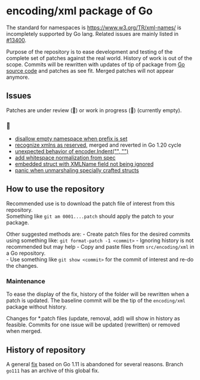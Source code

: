 # encoding/xml package of Go

The standard for namespaces is https://www.w3.org/TR/xml-names/ is incompletely supported by Go lang.
Related issues are mainly listed in [#13400](https://github.com/golang/go/issues/13400).

Purpose of the repository is to ease development and testing of the complete set of patches against the real world.
History of work is out of the scope. Commits will be rewritten with updates of tip of package from [Go source code](https://github.com/golang/go)
and patches as see fit. Merged patches will not appear anymore.

## Issues

Patches are under review (:hammer:) or work in progress (:construction:) (currently empty).  

### :hammer:
  - [disallow empty namespace when prefix is set](https://github.com/golang/go/issues/7535)
  - [recognize xmlns as reserved](https://github.com/golang/go/issues/8068), merged and reverted in Go 1.20 cycle
  - [unexpected behavior of encoder.Indent("", "")](https://github.com/golang/go/issues/13185)
  - [add whitespace normalization from spec](https://github.com/golang/go/issues/20614)
  - [embedded struct with XMLName field not being ignored](https://github.com/golang/go/issues/10538)  
  - [panic when unmarshaling specially crafted structs](https://github.com/golang/go/issues/16497)  

## How to use the repository

Recommended use is to download the patch file of interest from this repository.  
Something like `git am 0001....patch` should apply the patch to your package.  

Other suggested methods are:
    - Create patch files for the desired commits using something like: `git format-patch -1 <commit>`
    - Ignoring history is not recommended but may help
        - Copy and paste files from `src/encoding/xml` in a Go repository.  
        - Use something like `git show <commit>` for the commit of interest and re-do the changes.  

### Maintenance

To ease the display of the fix, history of the folder will be rewritten when a patch is updated.
The baseline commit will be the tip of the `encoding/xml` package without history.

Changes for *.patch files (update, removal, add) will show in history as feasible.
Commits for one issue will be updated (rewritten) or removed when merged.

## History of repository

A general [fix](https://go-review.googlesource.com/c/go/+/109855) based on Go 1.11 is abandoned for several reasons.
Branch `go111` has an archive of this global fix.
